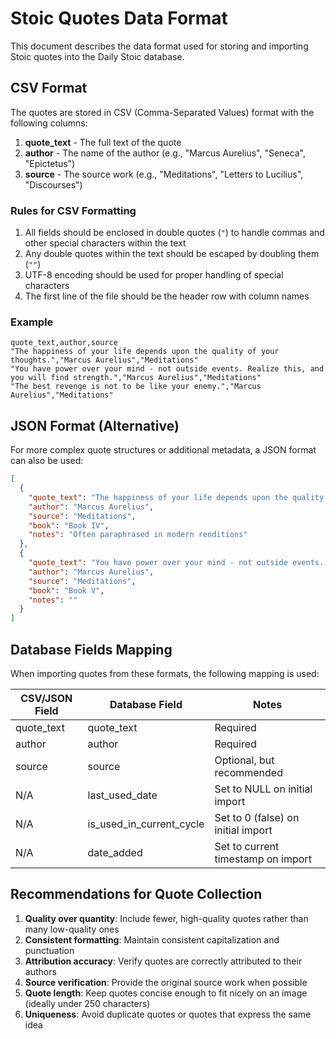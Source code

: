 # Stoic Quotes Data Format

This document describes the data format used for storing and importing Stoic quotes into the Daily Stoic database.

## CSV Format

The quotes are stored in CSV (Comma-Separated Values) format with the following columns:

1. **quote_text** - The full text of the quote
2. **author** - The name of the author (e.g., "Marcus Aurelius", "Seneca", "Epictetus")
3. **source** - The source work (e.g., "Meditations", "Letters to Lucilius", "Discourses")

### Rules for CSV Formatting

1. All fields should be enclosed in double quotes (`"`) to handle commas and other special characters within the text
2. Any double quotes within the text should be escaped by doubling them (`""`)
3. UTF-8 encoding should be used for proper handling of special characters
4. The first line of the file should be the header row with column names

### Example

```csv
quote_text,author,source
"The happiness of your life depends upon the quality of your thoughts.","Marcus Aurelius","Meditations"
"You have power over your mind - not outside events. Realize this, and you will find strength.","Marcus Aurelius","Meditations"
"The best revenge is not to be like your enemy.","Marcus Aurelius","Meditations"
```

## JSON Format (Alternative)

For more complex quote structures or additional metadata, a JSON format can also be used:

```json
[
  {
    "quote_text": "The happiness of your life depends upon the quality of your thoughts.",
    "author": "Marcus Aurelius",
    "source": "Meditations",
    "book": "Book IV",
    "notes": "Often paraphrased in modern renditions"
  },
  {
    "quote_text": "You have power over your mind - not outside events. Realize this, and you will find strength.",
    "author": "Marcus Aurelius",
    "source": "Meditations",
    "book": "Book V",
    "notes": ""
  }
]
```

## Database Fields Mapping

When importing quotes from these formats, the following mapping is used:

| CSV/JSON Field | Database Field           | Notes                                       |
|----------------|--------------------------|---------------------------------------------|
| quote_text     | quote_text               | Required                                    |
| author         | author                   | Required                                    |
| source         | source                   | Optional, but recommended                   |
| N/A            | last_used_date           | Set to NULL on initial import               |
| N/A            | is_used_in_current_cycle | Set to 0 (false) on initial import          |
| N/A            | date_added               | Set to current timestamp on import          |

## Recommendations for Quote Collection

1. **Quality over quantity**: Include fewer, high-quality quotes rather than many low-quality ones
2. **Consistent formatting**: Maintain consistent capitalization and punctuation 
3. **Attribution accuracy**: Verify quotes are correctly attributed to their authors
4. **Source verification**: Provide the original source work when possible
5. **Quote length**: Keep quotes concise enough to fit nicely on an image (ideally under 250 characters)
6. **Uniqueness**: Avoid duplicate quotes or quotes that express the same idea
